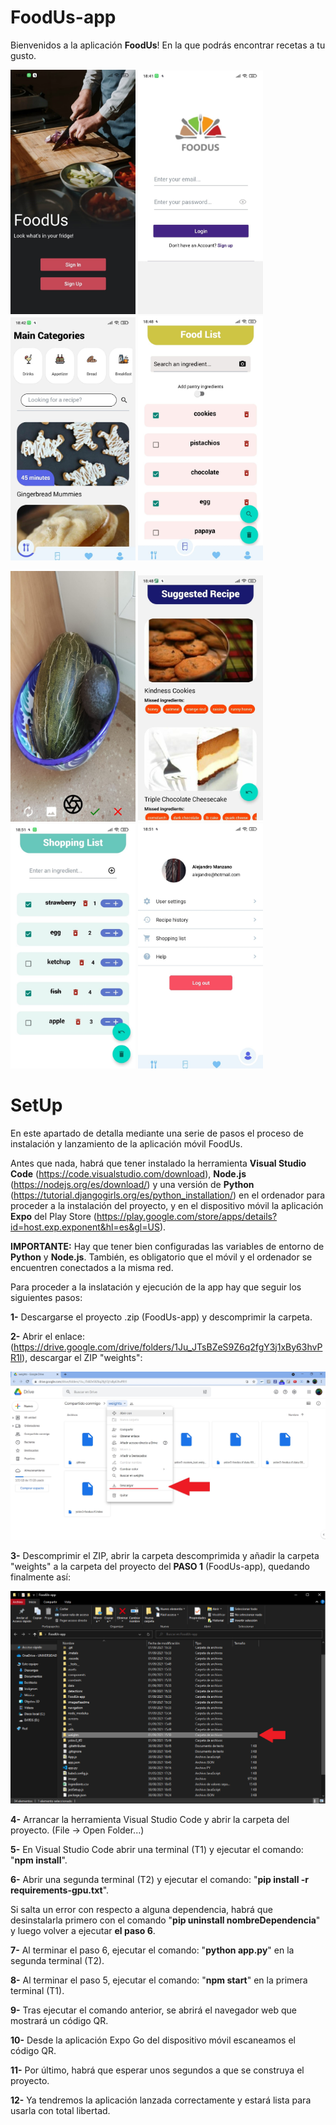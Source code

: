 # FoodUs-app

Bienvenidos a la aplicación **FoodUs**! En la que podrás encontrar recetas a tu gusto.

<img src="https://github.com/alemandor1/FoodUs-app/blob/master/imagesReadme/home.jpeg" width="200"> <img src="https://github.com/alemandor1/FoodUs-app/blob/master/imagesReadme/login.jpeg" width="200"> <img src="https://github.com/alemandor1/FoodUs-app/blob/master/imagesReadme/main.jpeg" width="200"> <img src="https://github.com/alemandor1/FoodUs-app/blob/master/imagesReadme/foodlist.jpeg" width="200">

<img src="https://github.com/alemandor1/FoodUs-app/blob/master/imagesReadme/camara.jpeg" width="200"> <img src="https://github.com/alemandor1/FoodUs-app/blob/master/imagesReadme/suggested.jpeg" width="200"> <img src="https://github.com/alemandor1/FoodUs-app/blob/master/imagesReadme/shopping.jpeg" width="200"> <img src="https://github.com/alemandor1/FoodUs-app/blob/master/imagesReadme/profile.jpeg" width="200">

# SetUp

En este apartado de detalla mediante una serie de pasos el proceso de instalación y lanzamiento de la aplicación móvil FoodUs.

Antes que nada, habrá que tener instalado la herramienta **Visual Studio Code** (https://code.visualstudio.com/download), **Node.js** (https://nodejs.org/es/download/) y una versión de **Python** (https://tutorial.djangogirls.org/es/python_installation/) en el ordenador para proceder a la instalación del proyecto,
y en el dispositivo móvil la aplicación **Expo** del Play Store (https://play.google.com/store/apps/details?id=host.exp.exponent&hl=es&gl=US).

**IMPORTANTE:** Hay que tener bien configuradas las variables de entorno de **Python** y **Node.js**. También, es obligatorio que el móvil y el ordenador se encuentren conectados a la misma red.


Para proceder a la inslatación y ejecución de la app hay que seguir los siguientes pasos:

  **1-** Descargarse el proyecto .zip (FoodUs-app) y descomprimir la carpeta.
  
  **2-** Abrir el enlace: (https://drive.google.com/drive/folders/1Ju_JTsBZeS9Z6q2fgY3j1xBy63hvPR1l), descargar el ZIP "weights":
  
  <img src="https://github.com/alemandor1/FoodUs-app/blob/master/imagesReadme/descarga.jpg" width="600">
   
  **3-** Descomprimir el ZIP, abrir la carpeta descomprimida y añadir la carpeta "weights" a la carpeta del proyecto del **PASO 1** (FoodUs-app), quedando finalmente así:
  
  <img src="https://github.com/alemandor1/FoodUs-app/blob/master/imagesReadme/carpetaWeights.png" width="600">
  
  **4-** Arrancar la herramienta Visual Studio Code y abrir la carpeta del proyecto. (File -> Open Folder...)  

  **5-** En Visual Studio Code abrir una terminal (T1) y ejecutar el comando: "**npm install**".

  **6-** Abrir una segunda terminal (T2) y ejecutar el comando: "**pip install -r requirements-gpu.txt**".
   
   Si salta un error con respecto a alguna dependencia, habrá que desinstalarla primero con el comando "**pip uninstall nombreDependencia**" y luego volver a ejecutar **el paso 6**. 
  
  **7-** Al terminar el paso 6, ejecutar el comando: "**python app.py**" en la segunda terminal (T2).

  **8-** Al terminar el paso 5, ejecutar el comando: "**npm start**" en la primera terminal (T1).

  **9-** Tras ejecutar el comando anterior, se abrirá el navegador web que mostrará un código QR.

  **10-** Desde la aplicación Expo Go del dispositivo móvil escaneamos el código QR.

  **11-** Por último, habrá que esperar unos segundos a que se construya el proyecto.

  **12-** Ya tendremos la aplicación lanzada correctamente y estará lista para usarla con total libertad.
